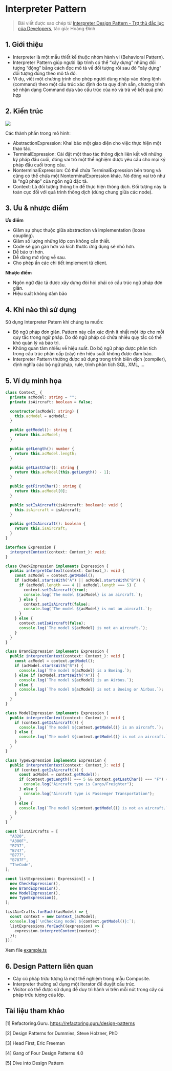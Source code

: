 # Interpreter Pattern

> Bài viết được sao chép từ [Interpreter Design Pattern - Trợ thủ đắc lực của Developers](https://viblo.asia/p/interpreter-design-pattern-tro-thu-dac-luc-cua-developers-djeZ1d43KWz), tác giả: Hoàng Đinh

## 1. Giới thiệu

- Interpreter là một mẫu thiết kế thuộc nhóm hành vi (Behavioral Pattern).
- Interpreter Pattern giúp người lập trình có thể “xây dựng” những đối tượng “động” bằng cách đọc mô tả về đối tượng rồi sau đó “xây dựng” đối tượng đúng theo mô tả đó.
- Ví dụ, viết một chương trình cho phép người dùng nhập vào dòng lệnh (command) theo một cấu trúc xác định do ta quy định sẵn, chương trình sẽ nhận dạng Command dựa vào cấu trúc của nó và trả về kết quả phù hợp

## 2. Kiến trúc

![](https://images.viblo.asia/149851fe-2892-4859-a772-f141d5543523.png)

Các thành phần trong mô hình:

- AbstractionExpression: Khai báo một giao diện cho việc thực hiện một thao tác.
- TerminalExpression: Cài đặt một thao tác thông dịch liên kết với những ký pháp đầu cuối, đóng vai trò một thể nghiệm được yêu cầu cho mọi ký pháp đầu cuối trong câu.
- NonterminalExpression: Có thể chứa TerminalExpression bên trong và cũng có thể chứa một NonterminalExpression khác. Nó đóng vai trò như là “ngữ pháp” của ngôn ngữ đặc tả.
- Context: Là đối tượng thông tin để thực hiện thông dịch. Đối tượng này là toàn cục đối với quá trình thông dịch (dùng chung giữa các node).

## 3. Ưu & nhược điểm

**Ưu điểm**

- Giảm sự phục thuộc giữa abstraction và implementation (loose coupling).
- Giảm số lượng những lớp con không cần thiết.
- Code sẽ gọn gàn hơn và kích thước ứng dụng sẽ nhỏ hơn.
- Dễ bảo trì hơn.
- Dễ dàng mở rộng về sau.
- Cho phép ẩn các chi tiết implement từ client.

**Nhược điểm**

- Ngôn ngữ đặc tả được xây dựng đòi hỏi phải có cấu trúc ngữ pháp đơn giản.
- Hiệu suất không đảm bảo

## 4. Khi nào thì sử dụng

Sử dụng Interpreter Patern khi chúng ta muốn:

- Bộ ngữ pháp đơn giản. Pattern này cần xác định ít nhất một lớp cho mỗi quy tắc trong ngữ pháp. Do đó ngữ pháp có chứa nhiều quy tắc có thể khó quản lý và bảo trì.
- Không quan tâm nhiều về hiệu suất. Do bộ ngữ pháp được phân tích trong cấu trúc phân cấp (cây) nên hiệu suất không được đảm bảo.
- Interpreter Pattern thường được sử dụng trong trình biên dịch (compiler), định nghĩa các bộ ngữ pháp, rule, trình phân tích SQL, XML, …

## 5. Ví dụ minh họa

```ts
class Context_ {
  private acModel: string = "";
  private isAircraft: boolean = false;

  constructor(acModel: string) {
    this.acModel = acModel;
  }

  public getModel(): string {
    return this.acModel;
  }

  public getLength(): number {
    return this.acModel.length;
  }

  public getLastChar(): string {
    return this.acModel[this.getLength() - 1];
  }

  public getFirstChar(): string {
    return this.acModel[0];
  }

  public setIsAircraft(isAircraft: boolean): void {
    this.isAircraft = isAircraft;
  }

  public getIsAircraft(): boolean {
    return this.isAircraft;
  }
}

interface Expression {
  interpretContext(context: Context_): void;
}

class CheckExpression implements Expression {
  public interpretContext(context: Context_): void {
    const acModel = context.getModel();
    if (acModel.startsWith("A") || acModel.startsWith("B")) {
      if (acModel.length === 4 || acModel.length === 5) {
        context.setIsAircraft(true);
        console.log(`The model ${acModel} is an aircraft.`);
      } else {
        context.setIsAircraft(false);
        console.log(`The model ${acModel} is not an aircraft.`);
      }
    } else {
      context.setIsAircraft(false);
      console.log(`The model ${acModel} is not an aircraft.`);
    }
  }
}

class BrandExpression implements Expression {
  public interpretContext(context: Context_): void {
    const acModel = context.getModel();
    if (acModel.startsWith("B")) {
      console.log(`The model ${acModel} is a Boeing.`);
    } else if (acModel.startsWith("A")) {
      console.log(`The model ${acModel} is an Airbus.`);
    } else {
      console.log(`The model ${acModel} is not a Boeing or Airbus.`);
    }
  }
}

class ModelExpression implements Expression {
  public interpretContext(context: Context_): void {
    if (context.getIsAircraft()) {
      console.log(`The model ${context.getModel()} is an aircraft.`);
    } else {
      console.log(`The model ${context.getModel()} is not an aircraft.`);
    }
  }
}

class TypeExpression implements Expression {
  public interpretContext(context: Context_): void {
    if (context.getIsAircraft()) {
      const acModel = context.getModel();
      if (context.getLength() === 5 && context.getLastChar() === "F") {
        console.log("Aircraft type is Cargo/Freighter");
      } else {
        console.log("Aircraft type is Passenger Transportation");
      }
    } else {
      console.log(`The model ${context.getModel()} is not an aircraft.`);
    }
  }
}

const listAirCrafts = [
  "A320",
  "A380F",
  "B737",
  "B747",
  "B777",
  "B787F",
  "TheCode",
];

const listExpressions: Expression[] = [
  new CheckExpression(),
  new BrandExpression(),
  new ModelExpression(),
  new TypeExpression(),
];

listAirCrafts.forEach((acModel) => {
  const context = new Context_(acModel);
  console.log(`\nChecking model ${context.getModel()}:`);
  listExpressions.forEach((expression) => {
    expression.interpretContext(context);
  });
});
```

Xem file [example.ts](./example.ts)

## 6. Design Pattern liên quan

- Cây cú pháp trừu tượng là một thể nghiệm trong mẫu Composite.
- Interpreter thường sử dụng một Iterator để duyệt cấu trúc.
- Visitor có thể được sử dụng để duy trì hành vi trên mỗi nút trong cây cú pháp trừu tượng của lớp.

## Tài liệu tham khảo

[1] Refactoring.Guru. https://refactoring.guru/design-patterns

[2] Design Patterns for Dummies, Steve Holzner, PhD

[3] Head First, Eric Freeman

[4] Gang of Four Design Patterns 4.0

[5] Dive into Design Pattern
